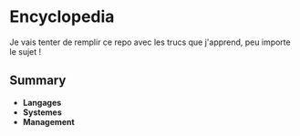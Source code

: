 # Encyclopedia
Je vais tenter de remplir ce repo avec les trucs que j'apprend, peu importe le sujet !

## Summary
- **Langages**
- **Systemes**
- **Management**